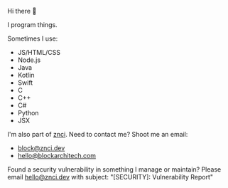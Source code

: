 Hi there 👋

I program things.

Sometimes I use:
- JS/HTML/CSS
- Node.js
- Java
- Kotlin
- Swift
- C
- C++
- C#
- Python
- JSX

I'm also part of [znci](https://github.com/znci).
Need to contact me? Shoot me an email:
- block@znci.dev 
- hello@blockarchitech.com

Found a security vulnerability in something I manage or maintain? Please email hello@znci.dev with subject: "[SECURITY]: Vulnerability Report"
  

